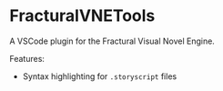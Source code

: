 # FracturalVNETools

A VSCode plugin for the Fractural Visual Novel Engine.

Features:
- Syntax highlighting for `.storyscript` files